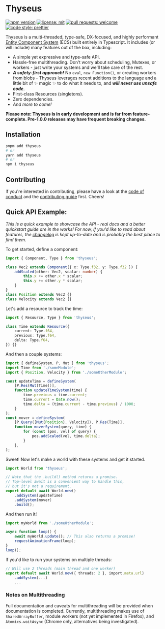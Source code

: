 # Thyseus

[![npm version](https://img.shields.io/npm/v/thyseus.svg?style=flat)](https://www.npmjs.com/package/thyseus)
[![license: mit](https://img.shields.io/badge/license-MIT-blue)](./LICENSE)
[![pull requests: welcome](https://img.shields.io/badge/PRs-welcome-brightgreen)](https://github.com/JaimeGensler/thyseus/pulls)
[![code style: prettier](https://img.shields.io/badge/code%20style-prettier-ff69b4)](https://github.com/prettier/prettier)

Thyseus is a multi-threaded, type-safe, DX-focused, and highly performant
[Entity Component System](https://en.wikipedia.org/wiki/Entity_component_system)
(ECS) built entirely in Typescript. It includes (or will include) many features
out of the box, including:

-   A simple yet expressive and type-safe API.
-   Hassle-free multithreading. Don't worry about scheduling, Mutexes, or
    workers - just write your systems and we'll take care of the rest.
-   _**A safety-first approach!**_ No `eval`, `new Function()`, or creating
    workers from blobs - Thyseus leverages recent additions to the language and
    a little bit of ✨ magic ✨ to do what it needs to, and _**will never use
    unsafe code**_.
-   First-class Resources (singletons).
-   Zero dependencies.
-   _And more to come!_

**Please note: Thyseus is in early development and is far from feature-complete.
Pre-1.0.0 releases may have frequent breaking changes.**

## Installation

```sh
pnpm add thyseus
# or
yarn add thyseus
# or
npm i thyseus
```

## Contributing

If you're interested in contributing, please have a look at the
[code of conduct](./CODE_OF_CONDUCT.md) and the
[contributing guide](./CONTRIBUTING.md) first. Cheers!

## Quick API Example:

_This is a quick example to showcase the API - real docs and a better quickstart
guide are in the works! For now, if you'd like to read about features, the
[changelog](./CHANGELOG.md) is kept up-to-date and is probably the best place to
find them._

To get started, define a component:

```ts
import { Component, Type } from 'thyseus';

class Vec2 extends Component({ x: Type.f32, y: Type.f32 }) {
	addScaled(other: Vec2, scalar: number) {
		this.x += other.x * scalar;
		this.y += other.y * scalar;
	}
}
class Position extends Vec2 {}
class Velocity extends Vec2 {}
```

Let's add a resource to track the time:

```ts
import { Resource, Type } from 'thyseus';

class Time extends Resource({
	current: Type.f64,
	previous: Type.f64,
	delta: Type.f64,
}) {}
```

And then a couple systems:

<!-- prettier-ignore -->
```ts
import { defineSystem, P, Mut } from 'thyseus';
import Time from './someModule';
import { Position, Velocity } from './someOtherModule';

const updateTime = defineSystem(
	[P.Res(Mut(Time))],
	function updateTimeSystem(time) {
		time.previous = time.current;
		time.current = Date.now();
		time.delta = (time.current - time.previous) / 1000;
	}
);
const mover = defineSystem(
	[P.Query([Mut(Position), Velocity]), P.Res(Time)],
	function moverSystem(query, time) {
		for (const [pos, vel] of query) {
			pos.addScaled(vel, time.delta);
		}
	},
);
```

Sweet! Now let's make a world with these systems and get it started.

<!-- prettier-ignore -->
```ts
import World from 'thyseus';

// Note that the .build() method returns a promise.
// Top-level await is a convenient way to handle this,
// but it's not a requirement.
export default await World.new()
	.addSystem(updateTime)
	.addSystem(mover)
	.build();
```

And then run it!

```ts
import myWorld from './someOtherModule';

async function loop() {
	await myWorld.update(); // This also returns a promise!
	requestAnimationFrame(loop);
}
loop();
```

If you'd like to run your systems on multiple threads:

```ts
// Will use 2 threads (main thread and one worker)
export default await World.new({ threads: 2 }, import.meta.url)
	.addSystem(...)
	...
```

### Notes on Multithreading

Full documentation and caveats for multithreading will be provided when
documentation is completed. Currently, multithreading makes use of
`SharedArrayBuffer`, module workers (not yet implemented in Firefox), and
`Atomics.waitAsync` (Chrome only, alternatives being investigated).
